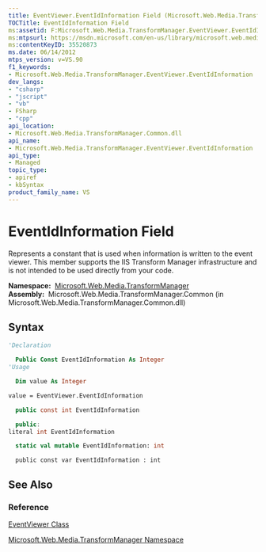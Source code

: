 ```yaml
---
title: EventViewer.EventIdInformation Field (Microsoft.Web.Media.TransformManager)
TOCTitle: EventIdInformation Field
ms:assetid: F:Microsoft.Web.Media.TransformManager.EventViewer.EventIdInformation
ms:mtpsurl: https://msdn.microsoft.com/en-us/library/microsoft.web.media.transformmanager.eventviewer.eventidinformation(v=VS.90)
ms:contentKeyID: 35520873
ms.date: 06/14/2012
mtps_version: v=VS.90
f1_keywords:
- Microsoft.Web.Media.TransformManager.EventViewer.EventIdInformation
dev_langs:
- "csharp"
- "jscript"
- "vb"
- FSharp
- "cpp"
api_location:
- Microsoft.Web.Media.TransformManager.Common.dll
api_name:
- Microsoft.Web.Media.TransformManager.EventViewer.EventIdInformation
api_type:
- Managed
topic_type:
- apiref
- kbSyntax
product_family_name: VS
---
```


# EventIdInformation Field

Represents a constant that is used when information is written to the event viewer. This member supports the IIS Transform Manager infrastructure and is not intended to be used directly from your code.

**Namespace:**  [Microsoft.Web.Media.TransformManager](microsoft-web-media-transformmanager-namespace.md)  
**Assembly:**  Microsoft.Web.Media.TransformManager.Common (in Microsoft.Web.Media.TransformManager.Common.dll)

## Syntax

```vb
'Declaration

  Public Const EventIdInformation As Integer
'Usage

  Dim value As Integer

value = EventViewer.EventIdInformation
```

```csharp
  public const int EventIdInformation
```

```cpp
  public:
literal int EventIdInformation
```

``` fsharp
  static val mutable EventIdInformation: int
```

```jscript
  public const var EventIdInformation : int
```

## See Also

### Reference

[EventViewer Class](eventviewer-class-microsoft-web-media-transformmanager.md)

[Microsoft.Web.Media.TransformManager Namespace](microsoft-web-media-transformmanager-namespace.md)

